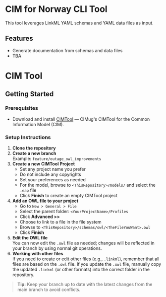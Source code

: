 # CIM for Norway CLI Tool

This tool leverages LinkML YAML schemas and YAML data files as input.

## Features

- Generate documentation from schemas and data files
- TBA

# CIM Tool

## Getting Started

### Prerequisites

- Download and install [CIMTool](https://github.com/cimug-org/CIMTool) — CIMug's CIMTool for the Common Information Model (CIM).

### Setup Instructions

1. **Clone the repository**
2. **Create a new branch**  
    Example: `feature/outage_owl_improvements`
3. **Create a new CIMTool Project**
    - Set any project name you prefer
    - Do not include any copyrights
    - Set your preferences as needed
    - For the model, browse to `<ThisRepository>/models/` and select the `.eap` file
    - Click **Finish** to create an empty CIMTool project
4. **Add an OWL file to your project**
    - Go to `New > General > File`
    - Select the parent folder: `<YourProjectName>/Profiles`
    - Click **Advanced >>**
    - Choose to link to a file in the file system
    - Browse to `<ThisRepository>/schemas/owl/<TheFileYouWant>.owl`
    - Click **Finish**
5. **Edit the OWL file**  
    You can now edit the `.owl` file as needed; changes will be reflected in your branch by using normal git operations.
6. **Working with other files**  
    If you need to create or edit other files (e.g., `.linkml`), remember that all files are based on the `.owl` file. If you update the `.owl` file, manually copy the updated `.linkml` (or other formats) into the correct folder in the repository.

> **Tip:** Keep your branch up to date with the latest changes from the main branch to avoid conflicts.